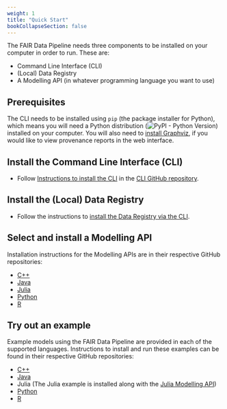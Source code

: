 ```yaml
---
weight: 1
title: "Quick Start"
bookCollapseSection: false
---
```


The FAIR Data Pipeline needs three components to be installed on your computer in order to run. These are:

- Command Line Interface (CLI)
- (Local) Data Registry
- A Modelling API (in whatever programming language you want to use)

## Prerequisites

The CLI needs to be installed using `pip` (the package installer for Python), which means you will need a Python distribution (![PyPI - Python Version](https://img.shields.io/pypi/pyversions/fair-cli)) installed on your computer. You will also need to [install Graphviz](https://graphviz.org/), if you would like to view provenance reports in the web interface.

## Install the Command Line Interface (CLI)

- Follow [Instructions to install the CLI](https://github.com/FAIRDataPipeline/FAIR-CLI#installation) in the [CLI GitHub repository](https://github.com/FAIRDataPipeline/FAIR-CLI).

## Install the (Local) Data Registry

- Follow the instructions to [install the Data Registry via the CLI](https://github.com/FAIRDataPipeline/FAIR-CLI#registry).

## Select and install a Modelling API

Installation instructions for the Modelling APIs are in their respective GitHub repositories:

- [C++](https://github.com/FAIRDataPipeline/cppDataPipeline#installation)
- [Java](https://github.com/FAIRDataPipeline/javaSimpleModel#installation-of-dependencies)
- [Julia](https://github.com/FAIRDataPipeline/DataPipeline.jl#installation)
- [Python](https://github.com/FAIRDataPipeline/pyDataPipeline#installation)
- [R](https://github.com/FAIRDataPipeline/rDataPipeline#installation)

## Try out an example

Example models using the FAIR Data Pipeline are provided in each of the supported languages. Instructions to install and run these examples can be found in their respective GitHub repositories:

- [C++](https://github.com/FAIRDataPipeline/cppSimpleModel)
- [Java](https://github.com/FAIRDataPipeline/javaSimpleModel)
- Julia (The Julia example is installed along with the [Julia Modelling API](https://github.com/FAIRDataPipeline/DataPipeline.jl#installation))
- [Python](https://github.com/FAIRDataPipeline/pySimpleModel)
- [R](https://github.com/FAIRDataPipeline/rSimpleModel)
